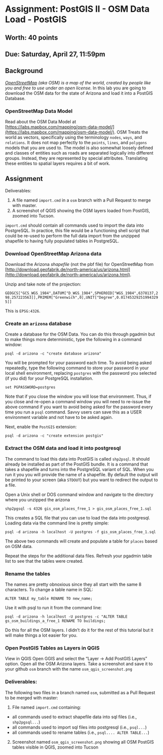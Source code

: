 # Assignment: PostGIS II - OSM Data Load - PostGIS
## Worth: 40 points
## Due: Saturday, April 27, 11:59pm

## Background
_[OpenStreetMap](https://www.openstreetmap.org) (aka OSM) is a map of the world, created by people like you and free to use under an open license._ In this lab you are going to download the OSM data for the state of Arizona and load it into a
PostGIS Database. 

### OpenStreetMap Data Model
Read about the OSM Data Model at [https://labs.mapbox.com/mapping/osm-data-model/](https://labs.mapbox.com/mapping/osm-data-model/). OSM Treats the world as vectors, specifically using the terminology `nodes`, `ways`, and `relations`. It does not 
map perfectly to the `points`, `lines`, and `polygons` models that you are used to. The model is also somewhat loosely defined and classes of entities such as roads are separated logically into different groups. Instead, they are represented by special attributes. Translating these entities to spatial layers requires a bit of work.

## Assignment
Deliverables: 

1) A file named `import.cmd` in a `osm` branch with a Pull Request to merge with master.
2) A screenshot of QGIS showing the OSM layers loaded from PostGIS, zoomed into Tucson.

`import.cmd` should contain all commands used to import the data into PostgreSQL. In practice,
this file would be a functioning shell script that could be re-used to perform the full data import from the 
unzipped shapefile to having fully populated tables in PostgreSQL.

### Download OpenStreetMap Arizona data

Download the Arizona _shapefile_ (not the pbf file) for OpenStreetMap from [http://download.geofabrik.de/north-america/us/arizona.html](http://download.geofabrik.de/north-america/us/arizona.html).

Unzip and take note of the projection:

```GEOGCS["GCS_WGS_1984",DATUM["D_WGS_1984",SPHEROID["WGS_1984",6378137,298.257223563]],PRIMEM["Greenwich",0],UNIT["Degree",0.017453292519943295]]```

This is `EPSG:4326`.

### Create an `arizona` database
Create a database for the OSM Data. You can do this through pgadmin but to make things more deterministic, type the following in a command window:

```psql -d arizona -c "create database arizona"```

You will be prompted for your password each time. To avoid being asked repeatedly, type the following command to store
your password in your local shell environment, replacing `postgres` with the password you selected (if you did) for your
PostgreSQL installation.

```
set PGPASSWORD=postgres
```

Note that if you close the window you will lose that environment. Thus, if you close and re-open a command window you will
need to re-issue the above command if you want to avoid being asked for the password every time you run a `psql` command. Savvy users can save this as a USER environment variable and not have to be asked again.

Next, enable the `PostGIS` extension:

```psql -d arizona -c "create extension postgis"```


### Extract the OSM data and load it into postgresql

The command to load this data into PostGIS is called `shp2psql`. It should already be installed as part of the PostGIS bundle. It is a command that takes a shapefile and turns into the PostgreSQL variant of SQL. When you run it you
you will provide the name of a shapefile. By default the output will be printed to your screen (aka `STDOUT`)
but you want to redirect the output to a file. 

Open a Unix shell or DOS command window and navigate to the directory where you unzipped the arizona 

```
shp2pgsql -s 4326 gis_osm_places_free_1 > gis_osm_places_free_1.sql
```

This creates a SQL file that you can use to load the data into postgresql. Loading data via the command line is pretty simple:

```
psql -d arizona -h localhost -U postgres -f gis_osm_places_free_1.sql
```

The above two commands will create and populate a table for `places` based on OSM data. 

Repeat the steps for the additional data files. Refresh your pgadmin table list to see that the tables were created.

### Rename the tables
The names are pretty obnoxious since they all start with the same 8 characters. To change a table name in SQL: 


```
ALTER TABLE my_table RENAME TO new_name;
```


Use it with psql to run it from the command line:


```
psql -d arizona -h localhost -U postgres -c "ALTER TABLE gs_osm_buildings_a_free_1 RENAME TO buildings;
```


Do this for all the OSM layers. I didn’t do it for the rest of this tutorial but it will make things a lot easier for you.


### Open PostGIS Tables as Layers in QGIS
View in QGIS
Open GGIS and select the “Layer -> Add PostGIS Layers” option. 
Open all the OSM Arizona layers. Take a screenshot and save it to your github `osm` branch with the name `osm_qgis_screenshot.png`

### Deliverables:
The following two files in a branch named `osm`, submitted as a Pull Request to be merged with master:
1) File named `import.cmd` containing:
- all commands used to extract shapefile data into sql files (i.e., `shp2pgsql...`)
- all commands used to import sql files into postgresql (i.e., `psql...`)
- all commands used to rename tables (i.e., `psql.... ALTER TABLE...`)
2) Screenshot named `osm_qgis_screenshot.png` showing all OSM PostGIS tables visible in QGIS, zoomed into Tucson
